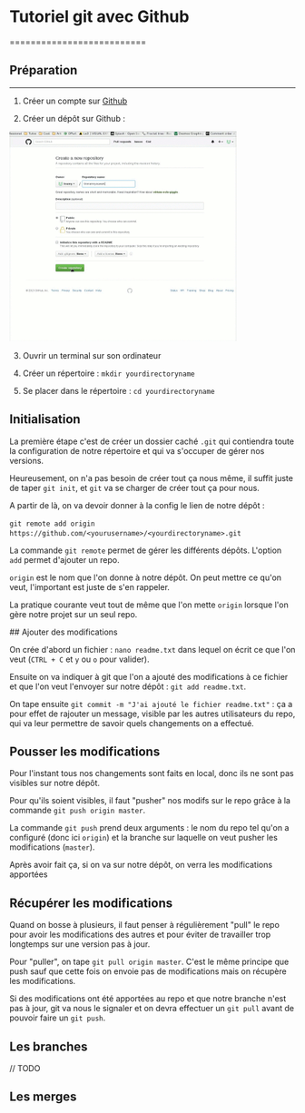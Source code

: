 # Tutoriel git avec Github
==========================

## Préparation
--------------

1. Créer un compte sur [Github](https://github.com)

2. Créer un dépôt sur Github : 

![Création de dépôt](images/creation2.gif)

3. Ouvrir un terminal sur son ordinateur

4. Créer un répertoire : `mkdir yourdirectoryname`

5. Se placer dans le répertoire : `cd yourdirectoryname`

## Initialisation

La première étape c'est de créer un dossier caché `.git` qui contiendra toute la configuration de notre répertoire et qui va s'occuper de gérer nos versions.

Heureusement, on n'a pas besoin de créer tout ça nous même, il suffit juste de taper `git init`, et `git` va se charger de créer tout ça pour nous.

A partir de là, on va devoir donner à la config le lien de notre dépôt : 

`git remote add origin https://github.com/<yourusername>/<yourdirectoryname>.git`

La commande `git remote` permet de gérer les différents dépôts. L'option `add` permet d'ajouter un repo.

`origin` est le nom que l'on donne à notre dépôt. On peut mettre ce qu'on veut, l'important est juste de s'en rappeler. 

La pratique courante veut tout de même que l'on mette `origin` lorsque l'on gère notre projet sur un seul repo.

## Ajouter des modifications

On crée d'abord un fichier : `nano readme.txt` dans lequel on écrit ce que l'on veut (`CTRL + C` et `y` ou `o` pour valider).

Ensuite on va indiquer à git que l'on a ajouté des modifications à ce fichier et que l'on veut l'envoyer sur notre dépôt : `git add readme.txt`.

On tape ensuite `git commit -m "J'ai ajouté le fichier readme.txt"` : ça a pour effet de rajouter un message, visible par les autres utilisateurs du repo, qui va leur permettre de savoir quels changements on a effectué.

## Pousser les modifications

Pour l'instant tous nos changements sont faits en local, donc ils ne sont pas visibles sur notre dépôt.

Pour qu'ils soient visibles, il faut "pusher" nos modifs sur le repo grâce à la commande `git push origin master`.

La commande `git push` prend deux arguments : le nom du repo tel qu'on a configuré (donc ici `origin`) et la branche sur laquelle on veut pusher les modifications (`master`).

Après avoir fait ça, si on va sur notre dépôt, on verra les modifications apportées

## Récupérer les modifications

Quand on bosse à plusieurs, il faut penser à régulièrement "pull" le repo pour avoir les modifications des autres et pour éviter de travailler trop longtemps sur une version pas à jour.

Pour "puller", on tape `git pull origin master`. C'est le même principe que push sauf que cette fois on envoie pas de modifications mais on récupère les modifications.

Si des modifications ont été apportées au repo et que notre branche n'est pas à jour, git va nous le signaler et on devra effectuer un `git pull` avant de pouvoir faire un `git push`.

## Les branches

// TODO

## Les merges











